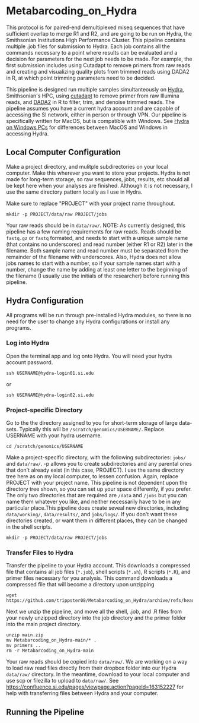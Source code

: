 # Metabarcoding_on_Hydra

This protocol is for paired-end demultiplexed miseq sequences that have sufficient overlap to merge R1 and R2, and are going to be run on Hydra, the Smithsonian Institutions High Performance Cluster. This pipeline contains multiple .job files for submission to Hydra. Each job contains all the commands necessary to a point where results can be evaluated and a decision for parameters for the next job needs to be made. For example, the first submission includes using Cutadapt to remove primers from raw reads and creating and visualizing quality plots from trimmed reads using DADA2 in R, at which point trimming parameters need to be decided.

This pipeline is designed run multiple samples simultanteously on [Hydra](https://confluence.si.edu/display/HPC/High+Performance+Computing), Smithsonian's HPC, using [cutadapt](https://github.com/marcelm/cutadapt/) to remove primer from raw Illumina reads, and [DADA2](https://benjjneb.github.io/dada2/) in R to filter, trim, and denoise trimmed reads.   The pipeline assumes you have a current hydra account and are capable of accessing the SI network, either in person or through VPN. Our pipeline is specifically written for MacOS, but is compatible with Windows. See [Hydra on Windows PCs](https://confluence.si.edu/display/HPC/Logging+into+Hydra) for differences between MacOS and Windows in accessing Hydra.

## Local Computer Configuration 
Make a project directory, and mulitple subdirectories on your local computer. Make this wherever you want to store your projects. Hydra is not made for long-term storage, so raw sequences, jobs, results, etc should all be kept here when your analyses are finished. Although it is not necessary, I use the same directory pattern locally as I use in Hydra. 

Make sure to replace "PROJECT" with your project name throughout.
```
mkdir -p PROJECT/data/raw PROJECT/jobs
```
Your raw reads should be in `data/raw/`. 
NOTE: As currently designed, this pipeline has a few naming requirements for raw reads. Reads should be `fastq.gz` or `fastq` formated, and needs to start with a unique sample name (that contains no underscores) and read number (either R1 or R2) later in the filename. Both sample name and read number must be separated from the remainder of the filename with underscores. Also, Hydra does not allow jobs names to start with a number, so if your sample names start with a number, change the name by adding at least one letter to the beginning of the filename (I usually use the initials of the researcher) before running this pipeline.

## Hydra Configuration 
All programs will be run through pre-installed Hydra modules, so there is no need for the user to change any Hydra configurations or install any programs.

### Log into Hydra
Open the terminal app and log onto Hydra. You will need your hydra account password.
```
ssh USERNAME@hydra-login01.si.edu
```
 or
```
ssh USERNAME@hydra-login02.si.edu
```
### Project-specific Directory 
Go to the the directory assigned to you for short-term storage of large data-sets. Typically this will be `/scratch/genomics/USERNAME/`. Replace USERNAME with your hydra username.
```
cd /scratch/genomics/USERNAME
```
Make a project-specific directory, with the following subdirectories: `jobs/` and `data/raw/`. -p allows you to create subdirectories and any parental ones that don't already exist (in this case, PROJECT). I use the same directory tree here as on my local computer, to lessen confusion. Again, replace PROJECT with your project name.
This pipeline is not dependent upon the directory tree shown, so you can set up your space differently, if you prefer. The only two directories that are required are `/data` and `/jobs` but you can name them whatever you like, and neither necessarily have to be in any particular place.This pipeline does create seveal new directories, including `data/working/`, `data/results/`, and `jobs/logs/`. If you don't want these directories created, or want them in different places, they can be changed in the shell scripts. 
```
mkdir -p PROJECT/data/raw PROJECT/jobs
```
### Transfer Files to Hydra 
Transfer the pipeline to your Hydra account. This downloads a compressed file that contains all job files (`*.job`), shell scripts (`*.sh`), R scripts (`*.R`), and primer files necessary for you analysis. This command downloads a compressed file that will become a directory upon unzipping

```
wget https://github.com/trippster08/Metabarcoding_on_Hydra/archive/refs/heads/main.zip
```
Next we unzip the pipeline, and move all the shell, .job, and .R files from your newly unzipped directory into the job directory and the primer folder into the main project directory. 
```
unzip main.zip
mv Metabarcoding_on_Hydra-main/* .
mv primers ..
rm -r Metabarcoding_on_Hydra-main
```

Your raw reads should be copied into `data/raw/`. We are working on a way to load raw read files directly from their dropbox folder into our Hydra `data/raw/` directory. In the meantime, download to your local computer and use scp or filezilla to upload to `data/raw/`. See https://confluence.si.edu/pages/viewpage.action?pageId=163152227 for help with transferring files between Hydra and your computer. 

## Running the Pipeline



